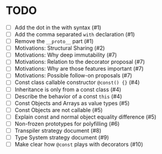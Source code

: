 # TODO

- [ ] Add the dot in the with syntax (#1)
- [ ] Add the comma separated `with` declaration (#1)
- [ ] Remove the `__proto__` part (#1)
- [ ] Motivations: Structural Sharing (#2)
- [ ] Motivations: Why deep immutability (#7)
- [ ] Motivations: Relation to the decorator proposal (#7)
- [ ] Motivations: Why are those features important (#7)
- [ ] Motivations: Possible follow-on proposals (#7)
- [ ] Const class callable constructor `@const() {}` (#4)
- [ ] Inheritance is only from a const class (#4)
- [ ] Describe the behavior of a const `this` (#4)
- [ ] Const Objects and Arrays as value types (#5)
- [ ] Const Objects are not callable (#5)
- [ ] Explain const and normal object equality difference (#5)
- [ ] Non-frozen prototypes for polyfilling (#6)
- [ ] Transpiler strategy document (#8)
- [ ] Type System strategy document (#9)
- [ ] Make clear how `@const` plays with decorators (#10)